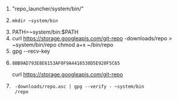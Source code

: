 1. "repo_launcher/system/bin/"
2.     mkdir ~system/bin
3. PATH=~system/bin:$PATH
4. curl https://storage.googleapis.com/git-repo
        -downloads/repo > ~system/bin/repo
   chmod a+x ~/bin/repo
5. gpg --recv-key 
6.     8BB9AD793E8E6153AF0F9A4416530D5E920F5C65
   curl https://storage.googleapis.com/git-repo
7.      -downloads/repo.asc | gpg --verify - ~system/bin
        /repo
